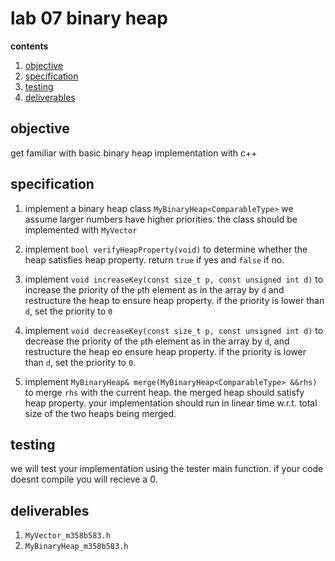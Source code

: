 #  lab 07 binary heap

**contents**

1.  [objective](#objective)
2.  [specification](#specification)
3.  [testing](#testing)
4.  [deliverables](deliverables)

## objective

get familiar with basic binary heap implementation with c++

## specification

1.  implement a binary heap class `MyBinaryHeap<ComparableType>` we assume larger numbers have higher priorities.  the class should be implemented with `MyVector`

2.  implement `bool verifyHeapProperty(void)` to determine whether the heap satisfies heap property.  return `true` if yes and `false` if no.

3.  implement `void increaseKey(const size_t p, const unsigned int d)` to increase the priority of the `p`th element as in the array by `d` and restructure the heap to ensure heap property.  if the priority is lower than `d`, set the priority to `0`

4.  implement `void decreaseKey(const size_t p, const unsigned int d)` to decrease the priority of the `p`th element as in the array by `d`, and restructure the heap eo ensure heap property.  if the priority is lower than `d`, set the priority to `0`.

5.  implement `MyBinaryHeap& merge(MyBinaryHeap<ComparableType> &&rhs)` to merge `rhs` with the current heap.  the merged heap should satisfy heap property.  your implementation should run in linear time w.r.t. total size of the two heaps being merged.

## testing

we will test your implementation using the tester main function.  if your code doesnt compile you will recieve a 0.

##  deliverables

1.  `MyVector_m358b583.h`
2.  `MyBinaryHeap_m358b583.h`


